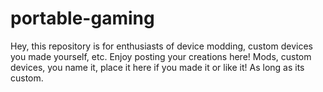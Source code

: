 # portable-gaming
Hey, this repository is for enthusiasts of device modding, custom devices you made yourself, etc. Enjoy posting your creations here! Mods, custom devices, you name it, place it here if you made it or like it! As long as its custom.

